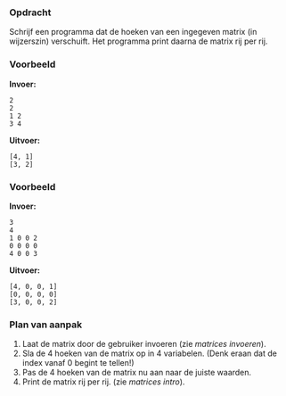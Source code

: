 ### Opdracht
Schrijf een programma dat de hoeken van een ingegeven matrix (in wijzerszin) verschuift. Het programma print daarna de matrix rij per rij.


### Voorbeeld

**Invoer:**

    2
    2
    1 2
    3 4

**Uitvoer:**

    [4, 1]
    [3, 2]

### Voorbeeld

**Invoer:**

    3
    4
    1 0 0 2
    0 0 0 0
    4 0 0 3

**Uitvoer:**

    [4, 0, 0, 1]
    [0, 0, 0, 0]
    [3, 0, 0, 2]

### Plan van aanpak

1. Laat de matrix door de gebruiker invoeren (zie *matrices invoeren*).
2. Sla de 4 hoeken van de matrix op in 4 variabelen. (Denk eraan dat de index vanaf 0 begint te tellen!)
3. Pas de 4 hoeken van de matrix nu aan naar de juiste waarden.
4. Print de matrix rij per rij. (zie *matrices intro*).



